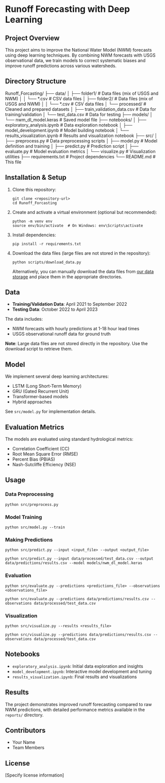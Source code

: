 # Runoff Forecasting with Deep Learning

## Project Overview
This project aims to improve the National Water Model (NWM) forecasts using deep learning techniques. By combining NWM forecasts with USGS observational data, we train models to correct systematic biases and improve runoff predictions across various watersheds.

## Directory Structure

Runoff_Forcasting/
├── data/
│   ├── folder1/                       # Data files (mix of USGS and NWM)
│   │   └── *.csv                      # CSV data files
│   ├── folder2/                       # Data files (mix of USGS and NWM)
│   │   └── *.csv                      # CSV data files
│   └── processed/                     # Cleaned and prepared datasets
│       ├── train_validation_data.csv  # Data for training/validation
│       └── test_data.csv              # Data for testing
├── models/
│   └── nwm_dl_model.keras             # Saved model file
├── notebooks/
│   ├── exploratory_analysis.ipynb     # Data exploration notebook
│   ├── model_development.ipynb        # Model building notebook
│   └── results_visualization.ipynb    # Results and visualization notebook
├── src/
│   ├── preprocess.py                  # Data preprocessing scripts
│   ├── model.py                       # Model definition and training
│   ├── predict.py                     # Prediction script
│   ├── evaluate.py                    # Model evaluation metrics
│   └── visualize.py                   # Visualization utilities
├── requirements.txt                   # Project dependencies
└── README.md                          # This file

## Installation & Setup

1. Clone this repository:
   ```
   git clone <repository-url>
   cd Runoff_Forcasting
   ```

2. Create and activate a virtual environment (optional but recommended):
   ```
   python -m venv env
   source env/bin/activate  # On Windows: env\Scripts\activate
   ```

3. Install dependencies:
   ```
   pip install -r requirements.txt
   ```

4. Download the data files (large files are not stored in the repository):
   ```
   python scripts/download_data.py
   ```
   
   Alternatively, you can manually download the data files from [our data storage](https://link-to-your-data-storage) and place them in the appropriate directories.

## Data

- **Training/Validation Data**: April 2021 to September 2022
- **Testing Data**: October 2022 to April 2023

The data includes:
- NWM forecasts with hourly predictions at 1-18 hour lead times
- USGS observational runoff data for ground truth

**Note**: Large data files are not stored directly in the repository. Use the download script to retrieve them.

## Model

We implement several deep learning architectures:
- LSTM (Long Short-Term Memory)
- GRU (Gated Recurrent Unit)
- Transformer-based models
- Hybrid approaches

See `src/model.py` for implementation details.

## Evaluation Metrics

The models are evaluated using standard hydrological metrics:
- Correlation Coefficient (CC)
- Root Mean Square Error (RMSE)
- Percent Bias (PBIAS)
- Nash-Sutcliffe Efficiency (NSE)

## Usage

### Data Preprocessing
```
python src/preprocess.py
```

### Model Training
```
python src/model.py --train
```

### Making Predictions
```
python src/predict.py --input <input_file> --output <output_file>

python src/predict.py --input data/processed/test_data.csv --output data/predictions/results.csv --model models/nwm_dl_model.keras
```

### Evaluation
```
python src/evaluate.py --predictions <predictions_file> --observations <observations_file>

python src/evaluate.py --predictions data/predictions/results.csv --observations data/processed/test_data.csv  
```

### Visualization
```
python src/visualize.py --results <results_file>

python src/visualize.py --predictions data/predictions/results.csv --observations data/processed/test_data.csv
```

## Notebooks

- `exploratory_analysis.ipynb`: Initial data exploration and insights
- `model_development.ipynb`: Interactive model development and tuning
- `results_visualization.ipynb`: Final results and visualizations

## Results

The project demonstrates improved runoff forecasting compared to raw NWM predictions, with detailed performance metrics available in the `reports/` directory.

## Contributors

- Your Name
- Team Members

## License

[Specify license information]
